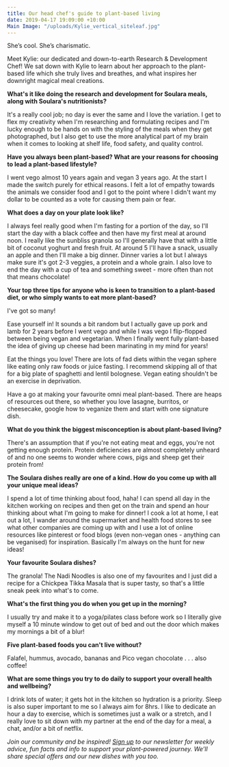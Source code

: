 ```yaml
---
title: Our head chef's guide to plant-based living
date: 2019-04-17 19:09:00 +10:00
Main Image: "/uploads/Kylie_vertical_siteleaf.jpg"
---
```


She’s cool. She’s charismatic.

Meet Kylie: our dedicated and down-to-earth Research & Development Chef! We sat down with Kylie to learn about her approach to the plant-based life which she truly lives and breathes, and what inspires her downright magical meal creations.

**What's it like doing the research and development for Soulara meals, along with Soulara's nutritionists?**

It's a really cool job; no day is ever the same and I love the variation. I get to flex my creativity when I'm researching and formulating recipes and I'm lucky enough to be hands on with the styling of the meals when they get photographed, but I also get to use the more analytical part of my brain when it comes to looking at shelf life, food safety, and quality control.

**Have you always been plant-based? What are your reasons for choosing to lead a plant-based lifestyle?**

I went vego almost 10 years again and vegan 3 years ago. At the start I made the switch purely for ethical reasons. I felt a lot of empathy towards the animals we consider food and I got to the point where I didn't want my dollar to be counted as a vote for causing them pain or fear.

**What does a day on your plate look like?**

I always feel really good when I'm fasting for a portion of the day, so I'll start the day with a black coffee and then have my first meal at around noon. I really like the sunbliss granola so I'll generally have that with a little bit of coconut yoghurt and fresh fruit. At around 5 I'll have a snack, usually an apple and then I'll make a big dinner. Dinner varies a lot but I always make sure it's got 2-3 veggies, a protein and a whole grain. I also love to end the day with a cup of tea and something sweet - more often than not that means chocolate!

**Your top three tips for anyone who is keen to transition to a plant-based diet, or who simply wants to eat more plant-based?**

I've got so many!

Ease yourself in! It sounds a bit random but I actually gave up pork and lamb for 2 years before I went vego and while I was vego I flip-flopped between being vegan and vegetarian. When I finally went fully plant-based the idea of giving up cheese had been marinating in my mind for years!

Eat the things you love! There are lots of fad diets within the vegan sphere like eating only raw foods or juice fasting. I recommend skipping all of that for a big plate of spaghetti and lentil bolognese. Vegan eating shouldn't be an exercise in deprivation.

Have a go at making your favourite omni meal plant-based. There are heaps of resources out there, so whether you love lasagne, burritos, or cheesecake, google how to veganize them and start with one signature dish.

**What do you think the biggest misconception is about plant-based living?**

There's an assumption that if you're not eating meat and eggs, you're not getting enough protein. Protein deficiencies are almost completely unheard of and no one seems to wonder where cows, pigs and sheep get their protein from!

**The Soulara dishes really are one of a kind. How do you come up with all your unique meal ideas?**

I spend a lot of time thinking about food, haha! I can spend all day in the kitchen working on recipes and then get on the train and spend an hour thinking about what I'm going to make for dinner! I cook a lot at home, I eat out a lot, I wander around the supermarket and health food stores to see what other companies are coming up with and I use a lot of online resources like pinterest or food blogs (even non-vegan ones - anything can be veganised) for inspiration. Basically I'm always on the hunt for new ideas!

**Your favourite Soulara dishes?**

The granola! The Nadi Noodles is also one of my favourites and I just did a recipe for a Chickpea Tikka Masala that is super tasty, so that's a little sneak peek into what's to come.

**What's the first thing you do when you get up in the morning?**

I usually try and make it to a yoga/pilates class before work so I literally give myself a 10 minute window to get out of bed and out the door which makes my mornings a bit of a blur!

**Five plant-based foods you can't live without?**

Falafel, hummus, avocado, bananas and Pico vegan chocolate . . . also coffee!

**What are some things you try to do daily to support your overall health and wellbeing?**

I drink lots of water; it gets hot in the kitchen so hydration is a priority. Sleep is also super important to me so I always aim for 8hrs. I like to dedicate an hour a day to exercise, which is sometimes just a walk or a stretch, and I really love to sit down with my partner at the end of the day for a meal, a chat, and/or a bit of netflix.

*Join our community and be inspired! [Sign up](https://www.soulara.com.au/) to our newsletter for weekly advice, fun facts and info to support your plant-powered journey. We’ll share special offers and our new dishes with you too.*